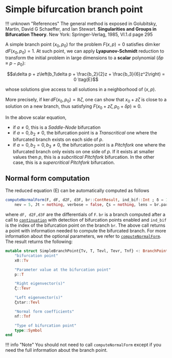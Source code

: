 # Simple bifurcation branch point

!!! unknown "References"
    The general method is exposed in Golubitsky, Martin, David G Schaeffer, and Ian Stewart. **Singularities and Groups in Bifurcation Theory**. New York: Springer-Verlag, 1985, VI.1.d page 295

A simple branch point $(x_0,p_0)$ for the problem $F(x,p)=0$ satisfies $\dim \ker dF(x_0,p_0) = 1$. At such point, we can apply **Lyapunov-Schmidt** reduction to transform the initial problem in large dimensions to a **scalar** polynomial ($\delta p \equiv p-p_0$): 

$$a\delta p + z\left(b_1\delta p + \frac{b_2}{2}z + \frac{b_3}{6}z^2\right) = 0 \tag{E}$$

whose solutions give access to all solutions in a neighborhood of $(x,p)$.

More precisely, if $\ker dF(x_0,p_0) = \mathbb R\zeta$, one can show that $x_0+z\zeta$ is close to a solution on a new branch, thus satisfying $F(x_0+z\zeta,p_0+\delta p)\approx 0$.

In the above scalar equation,

- if $a\neq 0$, this is a *Saddle-Node* bifurcation
- if $a=0,b_2\neq 0$, the bifurcation point is a *Transcritical* one where the bifurcated branch exists on each side of $p$.
- if $a=0,b_2=0, b_3\neq 0$, the bifurcation point is a *Pitchfork* one where the bifurcated branch only exists on one side of $p$. If it exists at smaller values then $p$, this is a *subcritical Pitchfork* bifurcation. In the other case, this is a *supercritical Pitchfork* bifurcation.

## Normal form computation

The reduced equation (E) can be automatically computed as follows

```julia
computeNormalForm(F, dF, d2F, d3F, br::ContResult, ind_bif::Int ; δ = 1e-8,
	nev = 5, Jt = nothing, verbose = false, ζs = nothing, lens = br.param_lens)
```

where `dF, d2F,d3F` are the differentials of `F`. `br` is a branch computed after a call to [`continuation`](@ref) with detection of bifurcation points enabled and `ind_bif` is the index of the bifurcation point on the branch `br`. The above call returns a point with information needed to compute the bifurcated branch. For more information about the optional parameters, we refer to [`computeNormalForm`](@ref). The result returns the following:

```julia
mutable struct SimpleBranchPoint{Tv, T, Tevl, Tevr, Tnf} <: BranchPoint
	"bifurcation point"
	x0::Tv

	"Parameter value at the bifurcation point"
	p::T

	"Right eigenvector(s)"
	ζ::Tevr

	"Left eigenvector(s)"
	ζstar::Tevl

	"Normal form coefficients"
	nf::Tnf

	"Type of bifurcation point"
	type::Symbol
end
```

!!! info "Note"
    You should not need to call `computeNormalForm` except if you need the full information about the branch point.
